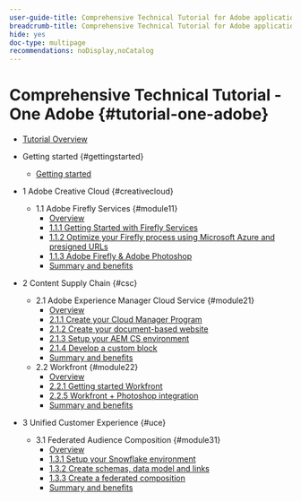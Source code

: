 ```yaml
---
user-guide-title: Comprehensive Technical Tutorial for Adobe applications, from Creative Cloud to Experience Cloud
breadcrumb-title: Comprehensive Technical Tutorial for Adobe applications, from Creative Cloud to Experience Cloud
hide: yes
doc-type: multipage
recommendations: noDisplay,noCatalog
---
```


# Comprehensive Technical Tutorial - One Adobe {#tutorial-one-adobe}

+ [Tutorial Overview](/help/tutorial-one-adobe/overview.md)

+ Getting started {#gettingstarted}
  + [Getting started](/help/tutorial-one-adobe/modules/getting-started/getting-started.md)
+ 1 Adobe Creative Cloud {#creativecloud}
  + 1.1 Adobe Firefly Services {#module11}
    + [Overview](/help/tutorial-one-adobe/modules/creative-cloud/module1.1/firefly-services.md)
    + [1.1.1 Getting Started with Firefly Services](/help/tutorial-one-adobe/modules/creative-cloud/module1.1/ex1.md)
    + [1.1.2 Optimize your Firefly process using Microsoft Azure and presigned URLs](/help/tutorial-one-adobe/modules/creative-cloud/module1.1/ex2.md)
    + [1.1.3 Adobe Firefly & Adobe Photoshop](/help/tutorial-one-adobe/modules/creative-cloud/module1.1/ex3.md)
    + [Summary and benefits](/help/tutorial-one-adobe/modules/creative-cloud/module1.1/summary.md)

+ 2 Content Supply Chain {#csc}  
  + 2.1 Adobe Experience Manager Cloud Service {#module21}
     + [Overview](/help/tutorial-one-adobe/modules/csc/module2.1/aemcs.md)
    + [2.1.1 Create your Cloud Manager Program](/help/tutorial-one-adobe/modules/csc/module2.1/ex1.md)
    + [2.1.2 Create your document-based website](/help/tutorial-one-adobe/modules/csc/module2.1/ex2.md)
    + [2.1.3 Setup your AEM CS environment](/help/tutorial-one-adobe/modules/csc/module2.1/ex3.md)
    + [2.1.4 Develop a custom block](/help/tutorial-one-adobe/modules/csc/module2.1/ex4.md)
    + [Summary and benefits](/help/tutorial-one-adobe/modules/csc/module2.1/summary.md)
  + 2.2 Workfront {#module22}
     + [Overview](/help/tutorial-one-adobe/modules/csc/module2.2/workfront.md)
    + [2.2.1 Getting started Workfront](/help/tutorial-one-adobe/modules/csc/module2.2/ex1.md)
    + [2.2.5 Workfront + Photoshop integration](/help/tutorial-one-adobe/modules/csc/module2.2/ex5.md)
    + [Summary and benefits](/help/tutorial-one-adobe/modules/csc/module2.2/summary.md)

+ 3 Unified Customer Experience {#uce} 
  + 3.1 Federated Audience Composition {#module31}
    + [Overview](/help/tutorial-one-adobe/modules/datacollection/module3.1/fac.md)
    + [1.3.1 Setup your Snowflake environment](/help/tutorial-one-adobe/modules/uce/module3.1/ex1.md)
    + [1.3.2 Create schemas, data model and links](/help/tutorial-one-adobe/modules/uce/module3.1/ex2.md)
    + [1.3.3 Create a federated composition](/help/tutorial-one-adobe/modules/uce/module3.1/ex3.md)
    + [Summary and benefits](/help/tutorial-one-adobe/modules/uce/module3.1/summary.md)

